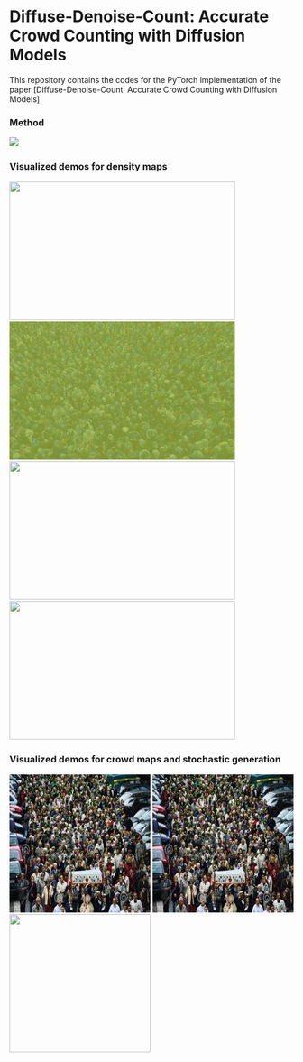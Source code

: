 # Diffuse-Denoise-Count: Accurate Crowd Counting with Diffusion Models
This repository contains the codes for the PyTorch implementation of the paper [Diffuse-Denoise-Count: Accurate Crowd Counting with Diffusion Models]

### Method
<img src="figs/flow chart.jpg" width="1000"/> 

### Visualized demos for density maps
<p float="left">
  <img src="figs/jhu 01.gif" width="400" height="245"/>
  <img src="figs/jhu 02.gif" width="400" height="245"/>
  <img src="figs/shha.gif" width="400" height="245"/>
  <img src="figs/ucf qnrf.gif" width="400" height="245"/>
</p>

### Visualized demos for crowd maps and stochastic generation
<p float="left">
  <img src="figs/final 359.jpg" width="250" height="245"/>
  <img src="figs/trial1 349.jpg" width="250" height="245"/>
  <img src="figs/trial2 351" width="250" height="245"/>
</p>
